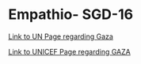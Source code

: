 # Empathio- SGD-16

[Link to UN Page regarding Gaza](https://news.un.org/en/story/2024/02/1146997)

[Link to UNICEF Page regarding GAZA](https://www.unicef.org/emergencies/children-gaza-need-lifesaving-support)
